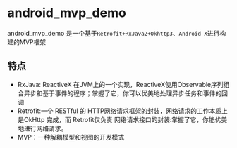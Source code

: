 # android_mvp_demo

android_mvp_demo 是一个基于`Retrofit+RxJava2+Okhttp3`、`Android X`进行构建的MVP框架

## 特点

- RxJava: ReactiveX 在JVM上的一个实现，ReactiveX使用Observable序列组合异步和基于事件的程序；掌握了它，你可以优美地处理异步任务和事件的回调
- Retrofit:一个 RESTful 的 HTTP网络请求框架的封装，网络请求的工作本质上是OkHttp 完成，而 Retrofit仅负责 网络请求接口的封装:掌握了它，你能优美地进行网络请求。
- MVP：一种解耦模型和视图的开发模式
